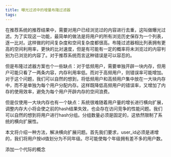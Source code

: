 ```yaml
---
title: 曝光过滤中的增量布隆过滤器
tags:
---
```


在推荐系统的推荐结果中，需要对用户已经浏览过的内容进行去重，这叫做曝光过滤。为了实现这一功能，最简单的做法是将用户的所有浏览历史保存为一个列表，逐一比对。这样做的时间复杂度和空间复杂度都很高。布隆过滤器相比列表拥有更高的空间利用率，更快的比对速度，但是有可能有一定的概率将未浏览过的内容判别为已浏览的内容了。对于推荐系统而言这种错误是可以容忍的。

但是布隆过滤器方案也个一些缺点：对于低频用户，需要单独开辟一块内存，但用户可能只看了一两条内容，内存利用率低。而对于高频用户，则错误率可能增加。对于这个问题，我们可以自然的想到，将低频用户和高频用户集中放在一大块内存中，而不是单独为每个用户分配内存。这样既降低高频用户的错误率，又增加了内存的使用效率，避免为每个用户开辟内存的空间浪费。

但是仅使用一大块内存也有一个缺点：系统很难随着用户量的增长进行横向扩展，调整内存大小将会使之前的hash结果失效，也会存在访问竞争的性能问题。我们可以自然的想到将用户进行hash分组。分组数量必须是固定的，这依然限制了系统的横向扩展性。

本文将介绍一种方法，解决横向扩展问题。首先我们要求，user_id必须是递增的，我们将用户按id值划分为不同年级。尽可能使每个年级拥有差不多的用户数。

添加一个代际的概念